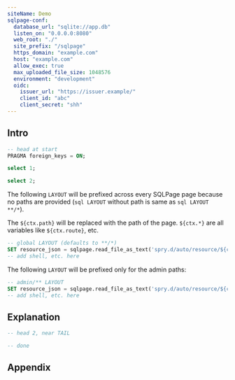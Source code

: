 ```yaml
---
siteName: Demo
sqlpage-conf:
  database_url: "sqlite://app.db"
  listen_on: "0.0.0.0:8080"
  web_root: "./"
  site_prefix: "/sqlpage"
  https_domain: "example.com"
  host: "example.com"
  allow_exec: true
  max_uploaded_file_size: 1048576
  environment: "development"
  oidc:
    issuer_url: "https://issuer.example/"
    client_id: "abc"
    client_secret: "shh"
---
```


## Intro

```sql HEAD
-- head at start
PRAGMA foreign_keys = ON;
```

```sql admin/index.sql { route: { caption: "test" } }
select 1;
```

```sql users/list.sql
select 2;
```

The following `LAYOUT` will be prefixed across every SQLPage page because no
paths are provided (`sql LAYOUT` without path is same as `sql LAYOUT **/*`).

The `${ctx.path}` will be replaced with the path of the page. `${ctx.*}` are all
variables like `${ctx.route}`, etc.

```sql LAYOUT
-- global LAYOUT (defaults to **/*)
SET resource_json = sqlpage.read_file_as_text('spry.d/auto/resource/${ctx.path}.auto.json');
-- add shell, etc. here
```

The following `LAYOUT` will be prefixed only for the admin paths:

```sql LAYOUT admin/**
-- admin/** LAYOUT
SET resource_json = sqlpage.read_file_as_text('spry.d/auto/resource/${ctx.path}.auto.json');
-- add shell, etc. here
```

## Explanation

```sql HEAD
-- head 2, near TAIL
```

```sql TAIL
-- done
```

## Appendix
